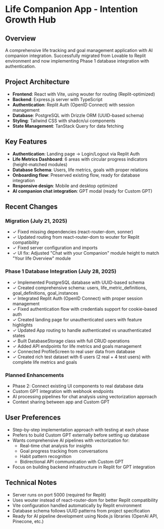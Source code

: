 # Life Companion App - Intention Growth Hub

## Overview
A comprehensive life tracking and goal management application with AI companion integration. Successfully migrated from Lovable to Replit environment and now implementing Phase 1 database integration with authentication.

## Project Architecture
- **Frontend**: React with Vite, using wouter for routing (Replit-optimized)
- **Backend**: Express.js server with TypeScript
- **Authentication**: Replit Auth (OpenID Connect) with session management
- **Database**: PostgreSQL with Drizzle ORM (UUID-based schema)
- **Styling**: Tailwind CSS with shadcn/ui components
- **State Management**: TanStack Query for data fetching

## Key Features
- **Authentication**: Landing page → Login/Logout via Replit Auth
- **Life Metrics Dashboard**: 6 areas with circular progress indicators (height-matched modules)
- **Database Schema**: Users, life metrics, goals with proper relations
- **Onboarding flow**: Preserved existing flow, ready for database integration
- **Responsive design**: Mobile and desktop optimized
- **AI companion chat integration**: GPT modal (ready for Custom GPT)

## Recent Changes

### Migration (July 21, 2025)
- ✓ Fixed missing dependencies (react-router-dom, sonner)
- ✓ Updated routing from react-router-dom to wouter for Replit compatibility
- ✓ Fixed server configuration and imports
- ✓ UI fix: Adjusted "Chat with your Companion" module height to match "Your life Overview" module

### Phase 1 Database Integration (July 28, 2025)
- ✓ Implemented PostgreSQL database with UUID-based schema
- ✓ Created comprehensive schema: users, life_metric_definitions, goal_definitions, goal_instances
- ✓ Integrated Replit Auth (OpenID Connect) with proper session management
- ✓ Fixed authentication flow with credentials support for cookie-based auth
- ✓ Created landing page for unauthenticated users with feature highlights
- ✓ Updated App routing to handle authenticated vs unauthenticated states
- ✓ Built DatabaseStorage class with full CRUD operations
- ✓ Added API endpoints for life metrics and goals management
- ✓ Connected ProfileScreen to real user data from database
- ✓ Created rich test dataset with 6 users (2 real + 4 test users) with complete life metrics and goals

### Planned Enhancements
- Phase 2: Connect existing UI components to real database data
- Custom GPT integration with webhook endpoints
- AI processing pipelines for chat analysis using vectorization approach
- Context sharing between app and Custom GPT

## User Preferences
- Step-by-step implementation approach with testing at each phase
- Prefers to build Custom GPT externally before setting up database
- Wants comprehensive AI pipelines with vectorization for:
  - Real-time chat analysis for insights
  - Goal progress tracking from conversations
  - Habit pattern recognition
  - Bidirectional API communication with Custom GPT
- Focus on building backend infrastructure in Replit for GPT integration

## Technical Notes
- Server runs on port 5000 (required for Replit)
- Uses wouter instead of react-router-dom for better Replit compatibility
- Vite configuration handled automatically by Replit environment
- Database schema follows UUID patterns from project specification
- Ready for AI pipeline development using Node.js libraries (OpenAI API, Pinecone, etc.)